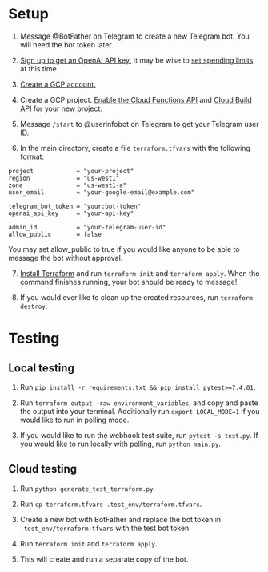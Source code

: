 # Setup

1. Message @BotFather on Telegram to create a new Telegram bot. You will need the bot token later.

2. [Sign up to get an OpenAI API key.](https://openai.com/blog/openai-api)
It may be wise to [set spending limits](https://platform.openai.com/account/billing/limits) at this time.

3. [Create a GCP account.](https://console.cloud.google.com/welcome)

4. Create a GCP project.
[Enable the Cloud Functions API](https://console.developers.google.com/apis/api/cloudfunctions.googleapis.com/overview) and [Cloud Build API](https://console.developers.google.com/apis/api/cloudbuild.googleapis.com/overview) for your new project.

5. Message `/start` to @userinfobot on Telegram to get your Telegram user ID.

6. In the main directory, create a file `terraform.tfvars` with the following format:
```hcl
project            = "your-project"
region             = "us-west1"
zone               = "us-west1-a"
user_email         = "your-google-email@example.com"

telegram_bot_token = "your:bot-token"
openai_api_key     = "your-api-key"

admin_id           = "your-telegram-user-id"
allow_public       = false
```
You may set allow_public to true if you would like anyone to be able to message the bot without approval.

7. [Install Terraform](https://developer.hashicorp.com/terraform/tutorials/aws-get-started/install-cli) and run `terraform init` and `terraform apply`.
When the command finishes running, your bot should be ready to message!

8. If you would ever like to clean up the created resources, run `terraform destroy`.

# Testing

## Local testing
1. Run `pip install -r requirements.txt && pip install pytest>=7.4.01`.

2. Run `terraform output -raw environment_variables`, and copy and paste the output into your terminal. Additionally run `export LOCAL_MODE=1` if you would like to run in polling mode.

3. If you would like to run the webhook test suite, run `pytest -s test.py`.
If you would like to run locally with polling, run `python main.py`.

## Cloud testing
1. Run `python generate_test_terraform.py`.

2. Run `cp terraform.tfvars .test_env/terraform.tfvars`.

3. Create a new bot with BotFather and replace the bot token in `.test_env/terraform.tfvars` with the test bot token.

4. Run `terraform init` and `terraform apply`.

5. This will create and run a separate copy of the bot.
